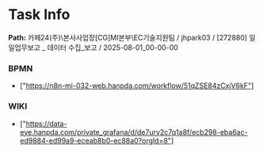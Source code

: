 # Task Info

**Path:** 카페24(주)\본사사업장\[CG]MI본부\EC기술지원팀 / jhpark03 / [272880] 일일업무보고 _ 데이터 수집_보고 / 2025-08-01_00-00-00

### BPMN
- ["https://n8n-mi-032-web.hanpda.com/workflow/51qZSE84zCxjV6kF"]

### WIKI
- ["https://data-eye.hanpda.com/private_grafana/d/de7ury2c7q1a8f/ecb298-eba6ac-ed9884-ed99a9-eceab8b0-ec88a0?orgId=8"]


